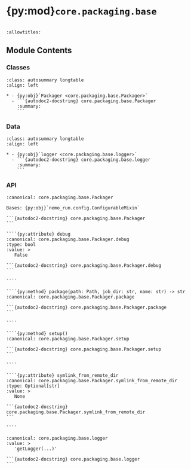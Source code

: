 # {py:mod}`core.packaging.base`

```{py:module} core.packaging.base
```

```{autodoc2-docstring} core.packaging.base
:allowtitles:
```

## Module Contents

### Classes

````{list-table}
:class: autosummary longtable
:align: left

* - {py:obj}`Packager <core.packaging.base.Packager>`
  - ```{autodoc2-docstring} core.packaging.base.Packager
    :summary:
    ```
````

### Data

````{list-table}
:class: autosummary longtable
:align: left

* - {py:obj}`logger <core.packaging.base.logger>`
  - ```{autodoc2-docstring} core.packaging.base.logger
    :summary:
    ```
````

### API

`````{py:class} Packager
:canonical: core.packaging.base.Packager

Bases: {py:obj}`nemo_run.config.ConfigurableMixin`

```{autodoc2-docstring} core.packaging.base.Packager
```

````{py:attribute} debug
:canonical: core.packaging.base.Packager.debug
:type: bool
:value: >
   False

```{autodoc2-docstring} core.packaging.base.Packager.debug
```

````

````{py:method} package(path: Path, job_dir: str, name: str) -> str
:canonical: core.packaging.base.Packager.package

```{autodoc2-docstring} core.packaging.base.Packager.package
```

````

````{py:method} setup()
:canonical: core.packaging.base.Packager.setup

```{autodoc2-docstring} core.packaging.base.Packager.setup
```

````

````{py:attribute} symlink_from_remote_dir
:canonical: core.packaging.base.Packager.symlink_from_remote_dir
:type: Optional[str]
:value: >
   None

```{autodoc2-docstring} core.packaging.base.Packager.symlink_from_remote_dir
```

````

`````

````{py:data} logger
:canonical: core.packaging.base.logger
:value: >
   'getLogger(...)'

```{autodoc2-docstring} core.packaging.base.logger
```

````
